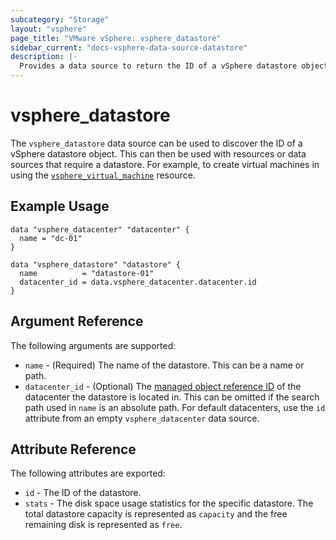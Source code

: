```yaml
---
subcategory: "Storage"
layout: "vsphere"
page_title: "VMware vSphere: vsphere_datastore"
sidebar_current: "docs-vsphere-data-source-datastore"
description: |-
  Provides a data source to return the ID of a vSphere datastore object.
---
```


# vsphere_datastore

The `vsphere_datastore` data source can be used to discover the ID of a
vSphere datastore object. This can then be used with resources or data sources
that require a datastore. For example, to create virtual machines in using the
[`vsphere_virtual_machine`][docs-virtual-machine-resource] resource.

[docs-virtual-machine-resource]: /docs/providers/vsphere/r/virtual_machine.html

## Example Usage

```hcl
data "vsphere_datacenter" "datacenter" {
  name = "dc-01"
}

data "vsphere_datastore" "datastore" {
  name          = "datastore-01"
  datacenter_id = data.vsphere_datacenter.datacenter.id
}
```

## Argument Reference

The following arguments are supported:

- `name` - (Required) The name of the datastore. This can be a name or path.
- `datacenter_id` - (Optional) The [managed object reference ID][docs-about-morefs]
  of the datacenter the datastore is located in. This can be omitted if the
  search path used in `name` is an absolute path. For default datacenters, use
  the `id` attribute from an empty `vsphere_datacenter` data source.

[docs-about-morefs]: /docs/providers/vsphere/index.html#use-of-managed-object-references-by-the-vsphere-provider

## Attribute Reference

The following attributes are exported:

- `id` - The ID of the datastore.
- `stats` - The disk space usage statistics for the specific datastore. The total
  datastore capacity is represented as `capacity` and the free remaining disk is
  represented as `free`.
